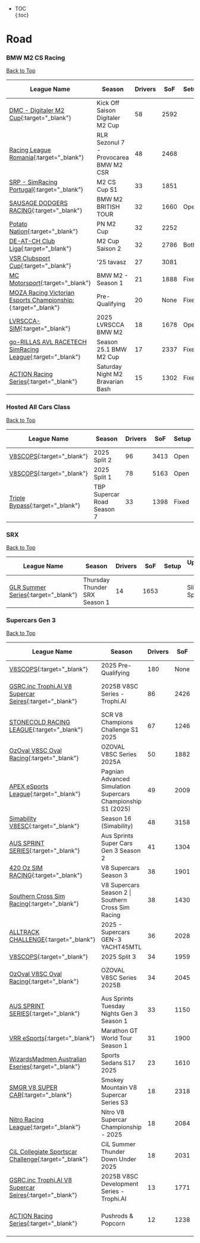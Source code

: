 * TOC  
{:toc}

# Road

### BMW M2 CS Racing

[Back to Top](#)  

| League Name | Season | Drivers | SoF | Setup | Upcoming Race | New York | London | Sydney |
|-----------------------------------------------------------------------------------------------------------------------------------------|--------------------------------------|-------|----|-----|---------------------|------------------------|------------------------|-------------------------|
|[DMC \- Digitaler M2 Cup](https://members.iracing.com/membersite/member/LeagueView.do?league=11971){:target="_blank"} |Kick Off Saison Digitaler M2 Cup |58 |2592 | | | | | |
|[Racing League Romania](https://members.iracing.com/membersite/member/LeagueView.do?league=350){:target="_blank"} |RLR Sezonul 7 \- Provocarea BMW M2 CSR |48 |2468 | | | | | |
|[SRP \- SimRacing Portugal](https://members.iracing.com/membersite/member/LeagueView.do?league=996){:target="_blank"} |M2 CS Cup S1 |33 |1851 | | | | | |
|[SAUSAGE DODGERS RACING](https://members.iracing.com/membersite/member/LeagueView.do?league=11908){:target="_blank"} |BMW M2 BRITISH TOUR |32 |1660 |Open | | | | |
|[Potato Nation](https://members.iracing.com/membersite/member/LeagueView.do?league=8525){:target="_blank"} |PN M2 Cup |32 |2252 | | | | | |
|[DE\-AT\-CH Club Liga](https://members.iracing.com/membersite/member/LeagueView.do?league=2432){:target="_blank"} |M2 Cup Saison 2 |32 |2786 |Both | | | | |
|[VSR Clubsport Cup](https://members.iracing.com/membersite/member/LeagueView.do?league=12379){:target="_blank"} |'25 tavasz |27 |3081 | | | | | |
|[MC Motorsport](https://members.iracing.com/membersite/member/LeagueView.do?league=11035){:target="_blank"} |BMW M2 \- Season 1 |21 |1888 |Fixed | | | | |
|[MOZA Racing Victorian Esports Championship:](https://members.iracing.com/membersite/member/LeagueView.do?league=12490){:target="_blank"} |Pre\-Qualifying |20 |None |Fixed | | | | |
|[LVRSCCA\-SIM](https://members.iracing.com/membersite/member/LeagueView.do?league=10529){:target="_blank"} |2025 LVRSCCA  BMW M2 |18 |1678 |Open | | | | |
|[go\-RILLAS AVL RACETECH SimRacing League](https://members.iracing.com/membersite/member/LeagueView.do?league=7714){:target="_blank"} |Season 25\.1 BMW M2 Cup |17 |2337 |Fixed | | | | |
|[ACTION Racing Series](https://members.iracing.com/membersite/member/LeagueView.do?league=9837){:target="_blank"} |Saturday Night M2 Bravarian Bash |15 |1302 |Fixed |Chicago Street Course |Sat, June 14 07:30PM EDT |Sun, June 15 12:30AM BST |Sun, June 15 09:30AM AEST |

### Hosted All Cars Class

[Back to Top](#)  

| League Name | Season | Drivers | SoF | Setup | Upcoming Race | New York | London | Sydney |
|----------------------------------------------------------------------------------------------------------|--------------------------|-------|----|-----|-------------|--------|------|------|
|[V8SCOPS](https://members.iracing.com/membersite/member/LeagueView.do?league=9964){:target="_blank"} |2025 Split 2 |96 |3413 |Open | | | | |
|[V8SCOPS](https://members.iracing.com/membersite/member/LeagueView.do?league=9964){:target="_blank"} |2025 Split 1 |78 |5163 |Open | | | | |
|[Triple Bypass](https://members.iracing.com/membersite/member/LeagueView.do?league=9479){:target="_blank"} |TBP Supercar Road Season 7 |33 |1398 |Fixed | | | | |

### SRX

[Back to Top](#)  

| League Name | Season | Drivers | SoF | Setup | Upcoming Race | New York | London | Sydney |
|---------------------------------------------------------------------------------------------------------------|-----------------------------|-------|----|-----|----------------|------------------------|------------------------|-------------------------|
|[GLR Summer Series](https://members.iracing.com/membersite/member/LeagueView.do?league=11059){:target="_blank"} |Thursday Thunder SRX Season 1 |14 |1653 | |Slinger Speedway |Thu, June 12 06:30PM EDT |Thu, June 12 11:30PM BST |Fri, June 13 08:30AM AEST |

### Supercars Gen 3

[Back to Top](#)  

| League Name | Season | Drivers | SoF | Setup | Upcoming Race | New York | London | Sydney |
|------------------------------------------------------------------------------------------------------------------------------------|--------------------------------------------------------------|-------|----|-----|----------------------|------------------------|------------------------|-------------------------|
|[V8SCOPS](https://members.iracing.com/membersite/member/LeagueView.do?league=9964){:target="_blank"} |2025 Pre\-Qualifying |180 |None |Open | | | | |
|[GSRC\.inc Trophi\.AI V8 Supercar Seires](https://members.iracing.com/membersite/member/LeagueView.do?league=5308){:target="_blank"} |2025B V8SC Series \- Trophi\.AI |86 |2426 | |Chicago Street Course |Wed, June 18 05:25AM EDT |Wed, June 18 10:25AM BST |Wed, June 18 07:25PM AEST |
|[STONECOLD RACING LEAGUE](https://members.iracing.com/membersite/member/LeagueView.do?league=5970){:target="_blank"} |SCR V8 Champions Challenge S1 2025 |67 |1246 | | | | | |
|[OzOval V8SC Oval Racing](https://members.iracing.com/membersite/member/LeagueView.do?league=10491){:target="_blank"} |OZOVAL V8SC Series 2025A |50 |1882 |Fixed | | | | |
|[APEX eSports League](https://members.iracing.com/membersite/member/LeagueView.do?league=5168){:target="_blank"} |Pagnian Advanced Simulation Supercars Championship S1 \(2025\) |49 |2009 |Both |Mount Panorama Circuit |Mon, June 16 06:00AM EDT |Mon, June 16 11:00AM BST |Mon, June 16 08:00PM AEST |
|[Simability V8ESC](https://members.iracing.com/membersite/member/LeagueView.do?league=713){:target="_blank"} |Season 16 \(Simability\) |48 |3158 |Open | | | | |
|[AUS SPRINT SERIES](https://members.iracing.com/membersite/member/LeagueView.do?league=8178){:target="_blank"} |Aus Sprints Super Cars Gen 3 Season 2 |41 |1304 | | | | | |
|[420 Oz SIM RACING](https://members.iracing.com/membersite/member/LeagueView.do?league=11564){:target="_blank"} |V8 Supercars Season 3 |38 |1901 |Both | | | | |
|[Southern Cross Sim Racing](https://members.iracing.com/membersite/member/LeagueView.do?league=11713){:target="_blank"} |V8 Supercars Season 2 \| Southern Cross Sim Racing |38 |1430 |Open | | | | |
|[ALLTRACK CHALLENGE](https://members.iracing.com/membersite/member/LeagueView.do?league=7561){:target="_blank"} |2025 \- Supercars GEN\-3 YACHT45MTL |36 |2028 |Fixed | | | | |
|[V8SCOPS](https://members.iracing.com/membersite/member/LeagueView.do?league=9964){:target="_blank"} |2025 Split 3 |34 |1959 |Open | | | | |
|[OzOval V8SC Oval Racing](https://members.iracing.com/membersite/member/LeagueView.do?league=10491){:target="_blank"} |OZOVAL V8SC Series 2025B |34 |2045 |Fixed |Mobility Resort Motegi |Sun, June 15 04:45AM EDT |Sun, June 15 09:45AM BST |Sun, June 15 06:45PM AEST |
|[AUS SPRINT SERIES](https://members.iracing.com/membersite/member/LeagueView.do?league=8178){:target="_blank"} |Aus Sprints Tuesday Nights Gen 3 Season 1 |33 |1150 | | | | | |
|[VRR eSports](https://members.iracing.com/membersite/member/LeagueView.do?league=6057){:target="_blank"} |Marathon GT World Tour Season 1 |31 |1900 |Fixed | | | | |
|[WizardsMadmen Australian Eseries](https://members.iracing.com/membersite/member/LeagueView.do?league=4153){:target="_blank"} |Sports Sedans S17 2025 |23 |1610 |Both | | | | |
|[SMGR V8 SUPER CAR](https://members.iracing.com/membersite/member/LeagueView.do?league=10795){:target="_blank"} |Smokey Mountain V8 Supercar Series S3 |18 |2318 | | | | | |
|[Nitro Racing League](https://members.iracing.com/membersite/member/LeagueView.do?league=5604){:target="_blank"} |Nitro V8 Supercar Championship \- 2025 |18 |2084 | | | | | |
|[CiL Collegiate Sportscar Challenge](https://members.iracing.com/membersite/member/LeagueView.do?league=5685){:target="_blank"} |CiL Summer Thunder Down Under 2025 |18 |2031 | |Chicago Street Course |Wed, June 18 08:00PM EDT |Thu, June 19 01:00AM BST |Thu, June 19 10:00AM AEST |
|[GSRC\.inc Trophi\.AI V8 Supercar Seires](https://members.iracing.com/membersite/member/LeagueView.do?league=5308){:target="_blank"} |2025B V8SC Development Series \- Trophi\.AI |13 |1771 | | | | | |
|[ACTION Racing Series](https://members.iracing.com/membersite/member/LeagueView.do?league=9837){:target="_blank"} |Pushrods & Popcorn |12 |1238 |Fixed |Chicago Street Course |Thu, June 12 07:30PM EDT |Fri, June 13 12:30AM BST |Fri, June 13 09:30AM AEST |

